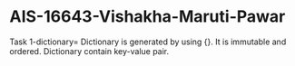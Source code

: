 # AIS-16643-Vishakha-Maruti-Pawar
Task 1-dictionary= Dictionary is generated by using {}. It is immutable and ordered. Dictionary contain key-value pair. 

